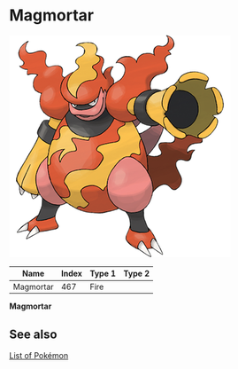 # Magmortar


![Magmortar](images/467.png)

| **Name** | **Index** | **Type 1** | **Type 2** |
|----|----|----|----|
| Magmortar | 467 | Fire  |  |

**Magmortar** 

## See also

[List of Pokémon](../pokemon.md)
